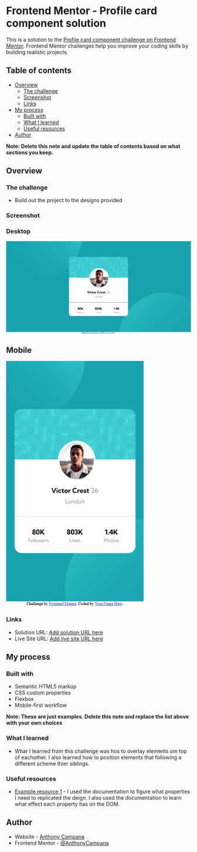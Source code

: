 # Frontend Mentor - Profile card component solution

This is a solution to the [Profile card component challenge on Frontend Mentor](https://www.frontendmentor.io/challenges/profile-card-component-cfArpWshJ). Frontend Mentor challenges help you improve your coding skills by building realistic projects. 

## Table of contents

- [Overview](#overview)
  - [The challenge](#the-challenge)
  - [Screenshot](#screenshot)
  - [Links](#links)
- [My process](#my-process)
  - [Built with](#built-with)
  - [What I learned](#what-i-learned)
  - [Useful resources](#useful-resources)
- [Author](#author)

**Note: Delete this note and update the table of contents based on what sections you keep.**

## Overview

### The challenge

- Build out the project to the designs provided

### Screenshot

### Desktop
![](./screenshots/Desktop/Screenshot%202023-11-14%20at%2018-14-57%20Frontend%20Mentor%20Profile%20card%20component.png)

## Mobile
![](./screenshots/Mobile/Screenshot%202023-11-14%20at%2018-28-23%20Frontend%20Mentor%20Profile%20card%20component.png)

### Links

- Solution URL: [Add solution URL here](https://github.com/AnthonyCampana/profile-card-component-main)
- Live Site URL: [Add live site URL here](https://your-live-site-url.com)

## My process

### Built with

- Semantic HTML5 markup
- CSS custom properties
- Flexbox
- Mobile-first workflow

**Note: These are just examples. Delete this note and replace the list above with your own choices**

### What I learned

- Whar I learned from this challenge was hos to overlay elements om top of eachother. I also learned how to position elements that following a different scheme thier siblings. 

### Useful resources

- [Example resource 1](https://developer.mozilla.org/en-US/) - I used the documentation to figure what properties I need to replicated the deign. I also used the documentation to learn what effect each property has on the DOM.

## Author

- Website - [Anthony Campana](https://www.your-site.com)
- Frontend Mentor - [@AnthonyCampana](https://www.frontendmentor.io/profile/AnthonyCampana)


